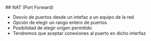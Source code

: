 ## NAT (Port Forward)

- Desvío de puertos desde un intefaz a un equipo de la red
 - Opción de elegir un rango entero de puertos
 - Posibilidad de elegir origen permitido
 - Tendremos que aceptar conexiones al puerto en dicho interfaz
